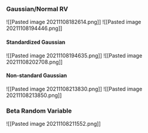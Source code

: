 ### Gaussian/Normal RV
![[Pasted image 20211108182614.png]]
![[Pasted image 20211108194446.png]]
#### Standardized Gaussian
![[Pasted image 20211108194635.png]]
![[Pasted image 20211108202708.png]]
#### Non-standard Gaussian
![[Pasted image 20211108213830.png]]
![[Pasted image 20211108213850.png]]
### Beta Random Variable
![[Pasted image 20211108211552.png]]